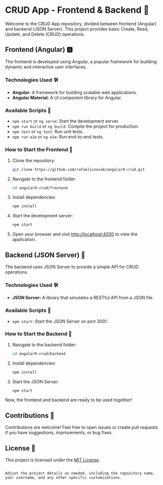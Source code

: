 # CRUD App - Frontend & Backend 🔄

Welcome to the CRUD App repository, divided between frontend (Angular) and backend (JSON Server). This project provides basic Create, Read, Update, and Delete (CRUD) operations.

## Frontend (Angular) 🅰️

The frontend is developed using Angular, a popular framework for building dynamic and interactive user interfaces.

### Technologies Used 🛠️

- **Angular:** A framework for building scalable web applications.
- **Angular Material:** A UI component library for Angular.

### Available Scripts 📜

- `npm start` or `ng serve`: Start the development server.
- `npm run build` or `ng build`: Compile the project for production.
- `npm test` or `ng test`: Run unit tests.
- `npm run e2e` or `ng e2e`: Run end-to-end tests.

### How to Start the Frontend 🚀

1. Clone the repository:
   ```bash
   git clone https://github.com/rafaelsinosak/angular9-crud.git
   ```

2. Navigate to the frontend folder:
   ```bash
   cd angular9-crud/frontend
   ```

3. Install dependencies:
   ```bash
   npm install
   ```

4. Start the development server:
   ```bash
   npm start
   ```

5. Open your browser and visit [http://localhost:4200](http://localhost:4200) to view the application.

## Backend (JSON Server) 🚀

The backend uses JSON Server to provide a simple API for CRUD operations.

### Technologies Used 🛠️

- **JSON Server:** A library that simulates a RESTful API from a JSON file.

### Available Scripts 📜

- `npm start`: Start the JSON Server on port 3001.

### How to Start the Backend 🚀

1. Navigate to the backend folder:
   ```bash
   cd angular9-crud/backend
   ```

2. Install dependencies:
   ```bash
   npm install
   ```

3. Start the JSON Server:
   ```bash
   npm start
   ```

Now, the frontend and backend are ready to be used together!

## Contributions 🤝

Contributions are welcome! Feel free to open issues or create pull requests if you have suggestions, improvements, or bug fixes.

## License 📓

This project is licensed under the [MIT License](LICENSE).
```

Adjust the project details as needed, including the repository name, your username, and any other specific customizations.